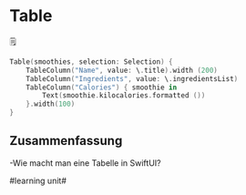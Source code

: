 # Table
🗒️
```swift
Table(smoothies, selection: Selection) {
	TableColumn("Name", value: \.title).width (200)
	TableColumn("Ingredients", value: \.ingredientsList)
	TableColumn("Calories") { smoothie in
		Text(smoothie.kilocalories.formatted ())
	}.width(100)
}
```

## Zusammenfassung
 -Wie macht man eine Tabelle in SwiftUI?

#learning unit#